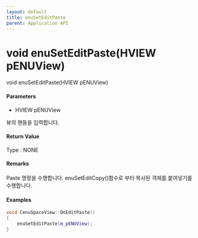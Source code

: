 ```yaml
---
layout: default
title: enuSetEditPaste
parent: Application API
---
```

# void enuSetEditPaste\(HVIEW pENUView\)

void enuSetEditPaste\(HVIEW pENUView\)

#### Parameters

* HVIEW pENUView

뷰의 핸들을 입력합니다.

#### Return Value

Type : NONE

#### Remarks

Paste 명령을 수행합니다. enuSetEditCopy\(\)함수로 부터 복사된 객체를 붙여넣기를 수행합니다. 

#### Examples

```cpp
void CenuSpaceView::OnEditPaste()
{
	enuSetEditPaste(m_pENUView);
}
```




